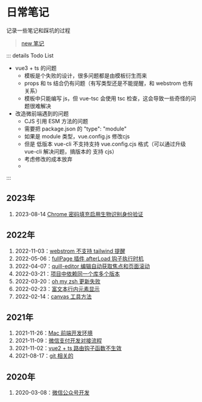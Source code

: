 # 日常笔记

记录一些笔记和踩坑的过程

> [new 笔记](https://github.com/tangxve/notes/issues/new)



::: details Todo List

- vue3 + ts 的问题
    - 模板是个失败的设计，很多问题都是由模板衍生而来
    - props 和 ts 结合仍有问题（有写类型还是不能提醒，和 webstrom 也有关系）
    - 模板中只能编写 js，但 vue-tsc 会使用 tsc 检查，这会导致一些奇怪的问题很难解决
- 改造微前端遇到的问题
    - CJS 引用 ESM 方法的问题
    - 需要把 package.json 的 "type": "module"
    - 如果是 module 类型，vue.config.js 修改cjs
    - 但是 低版本 vue-cli 不支持支持 vue.config.cjs 格式（可以通过升级 vue-cli 解决问题，搞版本的 支持 cjs）
    - 考虑修改的成本放弃
    -

:::

## 2023年
1. 2023-08-14 [Chrome 密码填充启用生物识别身份验证](./13.md)

## 2022年

1. 2022-11-03：[webstrom 不支持 tailwind 提醒](./12.md)
2. 2022-05-06：[fullPage 插件 afterLoad 钩子执行时机](./11.md)
3. 2022-04-07：[quill-editor 编辑自动获取焦点和页面滚动](./10.md)
4. 2022-03-21：[项目中依赖同一个库多个版本](./9.md)
5. 2022-03-20：[oh my zsh 更新失败](./8.md)
6. 2022-02-23：[富文本行内元素显示](./7.md)
7. 2022-02-14：[canvas 工具方法](./6.md)

## 2021年

1. 2021-11-26：[Mac 前端开发环境](./5.md)
2. 2021-11-09：[微信支付开发对接流程](./4.md)
3. 2021-11-02：[vue2 + ts 路由钩子函数不生效](./3.md)
4. 2021-08-17：[git 相关的](./2.md)

## 2020年

1. 2020-03-08：[微信公众号开发](./1.md)
